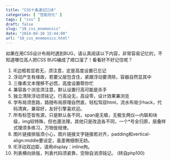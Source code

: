 ```yaml
---
title: "CSS十条速记口诀"
categories: [ "性能优化" ]
tags: [ "css" ]
draft: false
slug: "10_css_mnemonics"
date: "2014-04-10 15:44:00"
url: "10_css_mnemonics.html"
---
```


如果在用CSS设计布局时遇到BUG，请认真阅读以下内容，非常容易记忆的，不知道哪位高人把CSS BUG编成了顺口溜了！看看好不好记住呢？

 1. IE边框若显若无，须注意，定是高度设置已忘记
 2. 浮动产生有缘故，若要父层包含住，紧跟浮动要清除，容器自然显其中
 3. 三像素文本慢移不必慌，高度设置帮你忙
 4. 兼容各个浏览须注意，默认设置行高可能是杀手
 5. 独立清除浮动须铭记，行高设无，高设零，设计效果兼浏览
 6. 学布局须思路，路随布局原理自然直，轻松驾驭html，流水布局少hack，代码清爽，兼容好，友好引擎喜欢迎。
 7. 所有标签皆有源，只是默认各不同，span是无极，无极生两仪—内联和块级，img较特殊，但也遵法理，其他只是改造各不同，一个*号全归原，层叠样式理须多练习，万物皆规律。
 8. 图片链接排版须小心，图片链接文字链接若对齐，padding和vertical-align:middle要设定，虽差微细倒无妨。
 9. IE浮动双边距，请用display：inline拘。
 10. 列表横向排版，列表代码须紧靠，空隙自消须铭记。 (转自php100)